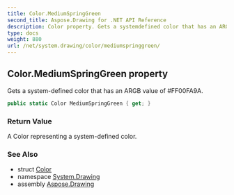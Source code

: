 ```yaml
---
title: Color.MediumSpringGreen
second_title: Aspose.Drawing for .NET API Reference
description: Color property. Gets a systemdefined color that has an ARGB value of FF00FA9A
type: docs
weight: 880
url: /net/system.drawing/color/mediumspringgreen/
---
```

## Color.MediumSpringGreen property

Gets a system-defined color that has an ARGB value of #FF00FA9A.

```csharp
public static Color MediumSpringGreen { get; }
```

### Return Value

A Color representing a system-defined color.

### See Also

* struct [Color](../)
* namespace [System.Drawing](../../color/)
* assembly [Aspose.Drawing](../../../)


